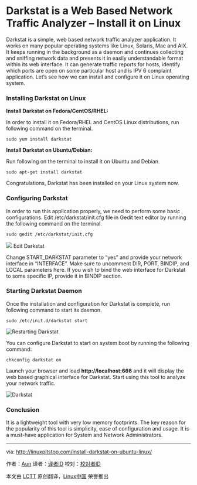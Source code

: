Darkstat is a Web Based Network Traffic Analyzer – Install it on Linux
================================================================================
Darkstat is a simple, web based network traffic analyzer application. It works on many popular operating systems like Linux, Solaris, Mac and AIX. It keeps running in the background as a daemon and continues collecting  and sniffing network data and presents it in easily understandable format within its web interface. It can generate traffic reports for hosts, identify which ports are open on some particular host and is IPV 6 complaint application.  Let’s see how we can install and configure it on Linux operating system.

### Installing Darkstat on Linux ###

**Install Darkstat on Fedora/CentOS/RHEL:**

In order to install it on Fedora/RHEL and CentOS Linux distributions, run following command on the terminal.

    sudo yum install darkstat

**Install Darkstat on Ubuntu/Debian:**

Run following on the terminal to install it on Ubuntu and Debian.

    sudo apt-get install darkstat

Congratulations, Darkstat has been installed on your Linux system now.

### Configuring Darkstat ###

In order to run this application properly, we need to perform some basic configurations. Edit /etc/darkstat/init.cfg file in Gedit text editor by running the following command on the terminal.

    sudo gedit /etc/darkstat/init.cfg

![](http://linuxpitstop.com/wp-content/uploads/2015/08/13.png)
Edit Darkstat

Change START_DARKSTAT parameter to “yes” and provide your network interface in “INTERFACE”. Make sure to uncomment DIR, PORT, BINDIP, and LOCAL parameters here. If you wish to bind the web interface for Darkstat to some specific IP, provide it in BINDIP section.

### Starting Darkstat Daemon ###

Once the installation and configuration for Darkstat is complete, run following command to start its daemon.

    sudo /etc/init.d/darkstat start

![Restarting Darkstat](http://linuxpitstop.com/wp-content/uploads/2015/08/23.png)

You can configure Darkstat to start on system boot by running the following command:

    chkconfig darkstat on

Launch your browser and load **http://localhost:666** and it will display the web based graphical interface for Darkstat. Start using this tool to analyze your network traffic.

![Darkstat](http://linuxpitstop.com/wp-content/uploads/2015/08/32.png)

### Conclusion ###

It is a lightweight tool with very low memory footprints. The key reason for the popularity of this tool is simplicity, ease of configuration and usage. It is a must-have application for System and Network Administrators.

--------------------------------------------------------------------------------

via: http://linuxpitstop.com/install-darkstat-on-ubuntu-linux/

作者：[Aun][a]
译者：[译者ID](https://github.com/译者ID)
校对：[校对者ID](https://github.com/校对者ID)

本文由 [LCTT](https://github.com/LCTT/TranslateProject) 原创翻译，[Linux中国](http://linux.cn/) 荣誉推出

[a]:http://linuxpitstop.com/author/aun/